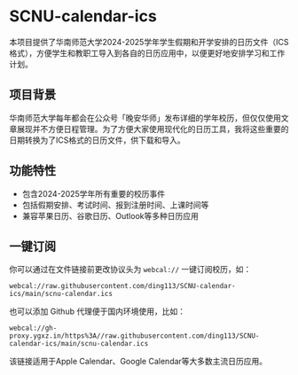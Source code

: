 # SCNU-calendar-ics

本项目提供了华南师范大学2024-2025学年学生假期和开学安排的日历文件（ICS格式），方便学生和教职工导入到各自的日历应用中，以便更好地安排学习和工作计划。

## 项目背景

华南师范大学每年都会在公众号「晚安华师」发布详细的学年校历，但仅仅使用文章展现并不方便日程管理。为了方便大家使用现代化的日历工具，我将这些重要的日期转换为了ICS格式的日历文件，供下载和导入。

## 功能特性

- 包含2024-2025学年所有重要的校历事件
- 包括假期安排、考试时间、报到注册时间、上课时间等
- 兼容苹果日历、谷歌日历、Outlook等多种日历应用

## 一键订阅

你可以通过在文件链接前更改协议头为 `webcal://` 一键订阅校历，如：

`webcal://raw.githubusercontent.com/ding113/SCNU-calendar-ics/main/scnu-calendar.ics`

也可以添加 Github 代理便于国内环境使用，比如：

`webcal://gh-proxy.ygxz.in/https%3A//raw.githubusercontent.com/ding113/SCNU-calendar-ics/main/scnu-calendar.ics`

该链接适用于Apple Calendar、Google Calendar等大多数主流日历应用。
